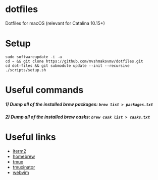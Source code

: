 # dotfiles
Dotfiles for macOS (relevant for Catalina 10.15+)

# Setup

```
sudo softwareupdate -i -a
cd ~ && git clone https://github.com/mvshmakovmv/dotfiles.git
cd dot-files && git submodule update --init --recursive
./scripts/setup.sh
```

# Useful commands

##### 1) Dump all of the installed brew packages: `brew list > packages.txt`
##### 2) Dump all of the installed brew casks: `brew cask list > casks.txt`

# Useful links

- [iterm2](https://iterm2.com)
- [homebrew](https://brew.sh)
- [tmux](https://github.com/tmux/tmux)
- [tmuxinator](https://github.com/tmuxinator/tmuxinator)
- [webvim](https://github.com/vim-dist/webvim)
